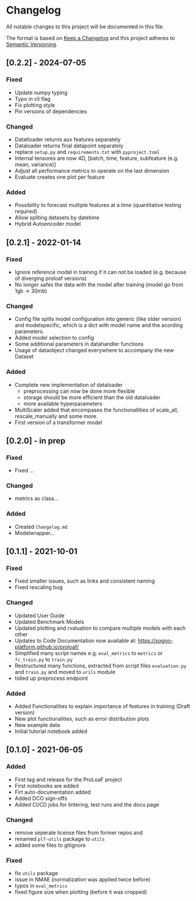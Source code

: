 # Changelog

All notable changes to this project will be documented in this file.

The format is based on [Keep a Changelog](http://keepachangelog.com/en/1.0.0/)
and this project adheres to [Semantic Versioning](http://semver.org/spec/v2.0.0.html).

## [0.2.2] - 2024-07-05
### Fixed
- Update numpy typing
- Typo in cli flag
- Fix plotting style
- Pin versions of dependencies

### Changed
- Datatloader returns aux features separately
- Dataloader returns final datapoint separately 
- replace `setup.py` and `requirements.txt` with `pyproject.toml`
- Internal tensores are now 4D, [batch, time, feature, subfeature (e.g. mean, variance)]
- Adjust all performance metrics to operate on the last dimension
- Evaluate creates one plot per feature 

### Added
- Possibility to forecast multiple features at a time (quantitative testing required)
- Allow spliting datasets by datetime
- Hybrid Autoencoder model

## [0.2.1] - 2022-01-14

### Fixed

-   Ignore reference model in training if it can not be loaded (e.g. because of diverging proloaf versions)
-   No longer safes the data with the model after training (model go from 1gb -> 30mb)

### Changed

-   Config file splits model configuration into generic (like older version) and modelspecific, which is a dict with model name and the acording parameters.
-   Added model selection to config
-   Some additional parameters in datahandler functions
-   Usage of dataobject changed everywhere to accompany the new Dataset

### Added

-   Complete new implementation of dataloader
    -   preprocessing can now be done more flexible
    -   storage should be more efficient than the old dataloader
    -   more available hyperparameters
-   MultiScaler added that encompases the functionallities of scale_all, rescale_manually and some more.
-   First version of a transformer model

## [0.2.0] - in prep

### Fixed

-   Fixed ...

### Changed

-   metrics as class...

### Added

-   Created `Changelog.md`
-   Modelwrapper...

## [0.1.1] - 2021-10-01

### Fixed

-   Fixed smaller issues, such as links and consistent naming
-   Fixed rescaling bug

### Changed

-   Updated User Guide
-   Updated Benchmark Models
-   Updated plotting and rvaluation to compare multiple models with each other
-   Updates to Code Documentation now available at: https://sogno-platform.github.io/proloaf/
-   Simplified many script names e.g. `eval_metrics` to `metrics` or `fc_train.py` to `train.py`
-   Restructured many functions, extracted from script files `evaluation.py` and `train.py` and moved to `urils` module
-   tidied up preprocess endpoint

### Added

-   Added Functionalities to explain importance of features in training (Draft version)
-   New plot functionalities, such as error distribution plots
-   New example data
-   Initial tutorial notebook added

## [0.1.0] - 2021-06-05

### Added

-   First tag and release for the ProLoaF project
-   First notebooks are added
-   Firt auto-documentation added
-   Added DCO sign-offs
-   Added CI/CD jobs for lintering, test runs and the docu page

### Changed

-   remove seperate license files from former repos and
-   renamed `plf-utils` package to `utils`
-   added some files to gitignore

### Fixed

-   fix `utils` package
-   issue in NMAE (normalization was applied twice before)
-   typos in `eval_metrics`
-   fixed figure size when plotting (before it was cropped)
